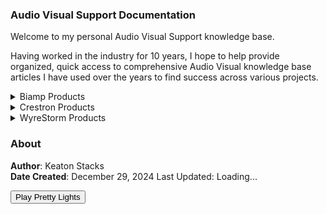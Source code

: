 <link rel="stylesheet" href="styles.css">
<script src="https://unpkg.com/webamp"></script>
<link href="https://fonts.googleapis.com/css2?family=Montserrat:wght@400;700&display=swap" rel="stylesheet">
<script src="webamp.js"></script>
<script src="lastCommit.js"></script>
<script src="shader.js"></script>
<canvas id="shaderCanvas"></canvas>

### Audio Visual Support Documentation

Welcome to my personal Audio Visual Support knowledge base.

Having worked in the industry for 10 years, I hope to help provide organized, quick access to comprehensive Audio Visual knowledge base articles I have used over the years to find success across various projects.

<details data-tags="biamp products general information tesira">
  <summary>Biamp Products</summary>
  <div markdown="1">
  
  - [General Information](biamp/general-biamp.md){:target="_blank"}
  - [Tesira](biamp/tesira.md){:target="_blank"}

  </div>
</details>

<details data-tags="crestron products general information">
  <summary>Crestron Products</summary>
  <div markdown="1">
  
  - [General Information](crestron/general-crestron.md){:target="_blank"}

  </div>
</details>

<details data-tags="wyrestorm products general information">
  <summary>WyreStorm Products</summary>
  <div markdown="1">
  
  - [General Information](wyrestorm/general-wyre.md){:target="_blank"}

  </div>
</details>

### About

**Author**: Keaton Stacks  
**Date Created**: December 29, 2024
<span id="lastUpdated">Last Updated: Loading...</span>

<button onclick="toggleWinamp()">Play Pretty Lights</button>
<div id="app"></div>